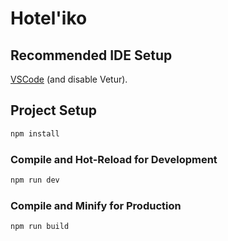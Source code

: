 # Hotel'iko


## Recommended IDE Setup

[VSCode](https://code.visualstudio.com/) (and disable Vetur).


## Project Setup

```sh
npm install
```

### Compile and Hot-Reload for Development

```sh
npm run dev
```

### Compile and Minify for Production

```sh
npm run build
```
